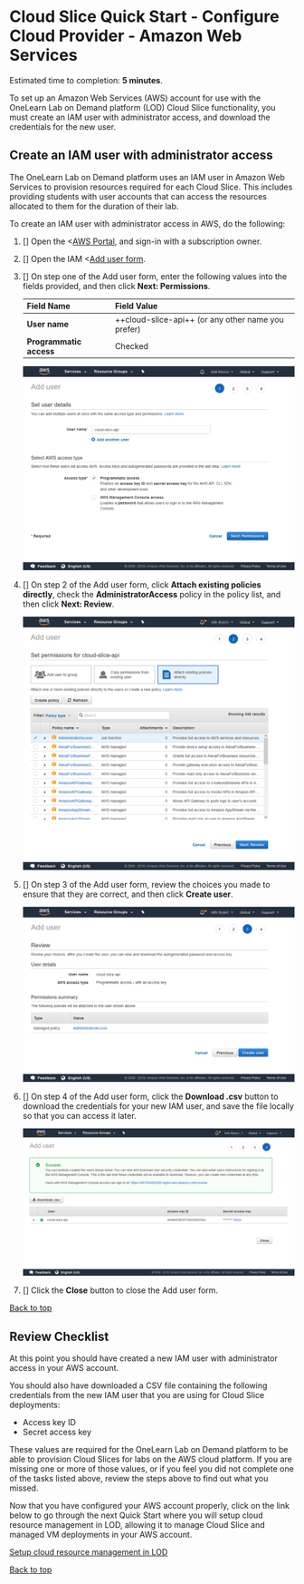 # Cloud Slice Quick Start - Configure Cloud Provider - Amazon Web Services

Estimated time to completion: **5 minutes**.

To set up an Amazon Web Services (AWS) account for use with the OneLearn Lab on Demand platform (LOD) Cloud Slice functionality, you must create an IAM user with administrator access, and download the credentials for the new user.

## Create an IAM user with administrator access

The OneLearn Lab on Demand platform uses an IAM user in Amazon Web Services to provision resources required for each Cloud Slice. This includes providing students with user accounts that can access the resources allocated to them for the duration of their lab.

To create an IAM user with administrator access in AWS, do the following:

1. [] Open the <[AWS Portal](https://console.aws.amazon.com/console/home), and sign-in with a subscription owner.
1. [] Open the IAM <[Add user form](https://console.aws.amazon.com/iam/home#/users$new).
1. [] On step one of the Add user form, enter the following values into the fields provided, and then click **Next: Permissions**.

    |Field Name|Field Value|
    |--|--|
    |**User name**|++cloud-slice-api++ (or any other name you prefer)|
    |**Programmatic access**|Checked|

    ![Fill out step 1 of the create IAM user form](images/aws-create-iam-user-step-1.png)

1. [] On step 2 of the Add user form, click **Attach existing policies directly**, check the **AdministratorAccess** policy in the policy list, and then click **Next: Review**.

    ![Fill out step 2 of the create IAM user form](images/aws-create-iam-user-step-2.png)

1. [] On step 3 of the Add user form, review the choices you made to ensure that they are correct, and then click **Create user**.

    ![Review choices on step 3 of the create IAM user form](images/aws-create-iam-user-step-3.png)

1. [] On step 4 of the Add user form, click the **Download .csv** button to download the credentials for your new IAM user, and save the file locally so that you can access it later.

    ![Download the CSV file from step 4 of the create IAM user form](images/aws-create-iam-user-step-4.png)

1. [] Click the **Close** button to close the Add user form.

[Back to top][back-to-top]

## Review Checklist

At this point you should have created a new IAM user with administrator access in your AWS account.

You should also have downloaded a CSV file containing the following credentials from the new IAM user that you are using for Cloud Slice deployments:

- Access key ID
- Secret access key

These values are required for the OneLearn Lab on Demand platform to be able to provision Cloud Slices for labs on the AWS cloud platform. If you are missing one or more of those values, or if you feel you did not complete one of the tasks listed above, review the steps above to find out what you missed.

Now that you have configured your AWS account properly, click on the link below to go through the next Quick Start where you will setup cloud resource management in LOD, allowing it to manage Cloud Slice and managed VM deployments in your AWS account.

[Setup cloud resource management in LOD](setup-cloud-resource-management-aws.md)

[Back to top][back-to-top]

[back-to-top]: #cloud-slice-quick-start---configure-cloud-provider---amazon-web-services "Return to the top of the document"